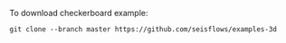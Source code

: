 To download checkerboard example: 

`git clone --branch master https://github.com/seisflows/examples-3d`
